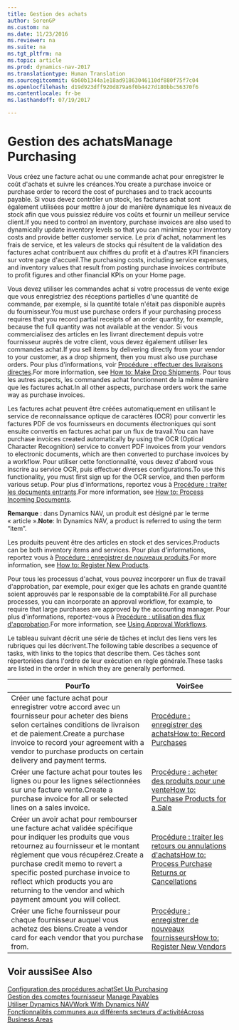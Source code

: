 ```yaml
---
title: Gestion des achats
author: SorenGP
ms.custom: na
ms.date: 11/23/2016
ms.reviewer: na
ms.suite: na
ms.tgt_pltfrm: na
ms.topic: article
ms.prod: dynamics-nav-2017
ms.translationtype: Human Translation
ms.sourcegitcommit: 6b60b1344a1e18ad91863046110df880f75f7c04
ms.openlocfilehash: d19d923dff920d879a6f0b4427d180bbc56370f6
ms.contentlocale: fr-be
ms.lasthandoff: 07/19/2017

---
```


# <a name="manage-purchasing"></a><span data-ttu-id="963e7-102">Gestion des achats</span><span class="sxs-lookup"><span data-stu-id="963e7-102">Manage Purchasing</span></span>
<span data-ttu-id="963e7-103">Vous créez une facture achat ou une commande achat pour enregistrer le coût d'achats et suivre les créances.</span><span class="sxs-lookup"><span data-stu-id="963e7-103">You create a purchase invoice or purchase order to record the cost of purchases and to track accounts payable.</span></span> <span data-ttu-id="963e7-104">Si vous devez contrôler un stock, les factures achat sont également utilisées pour mettre à jour de manière dynamique les niveaux de stock afin que vous puissiez réduire vos coûts et fournir un meilleur service client.</span><span class="sxs-lookup"><span data-stu-id="963e7-104">If you need to control an inventory, purchase invoices are also used to dynamically update inventory levels so that you can minimize your inventory costs and provide better customer service.</span></span> <span data-ttu-id="963e7-105">Le prix d'achat, notamment les frais de service, et les valeurs de stocks qui résultent de la validation des factures achat contribuent aux chiffres du profit et à d'autres KPI financiers sur votre page d'accueil.</span><span class="sxs-lookup"><span data-stu-id="963e7-105">The purchasing costs, including service expenses, and inventory values that result from posting purchase invoices contribute to profit figures and other financial KPIs on your Home page.</span></span>

<span data-ttu-id="963e7-106">Vous devez utiliser les commandes achat si votre processus de vente exige que vous enregistriez des réceptions partielles d'une quantité de commande, par exemple, si la quantité totale n'était pas disponible auprès du fournisseur.</span><span class="sxs-lookup"><span data-stu-id="963e7-106">You must use purchase orders if your purchasing process requires that you record partial receipts of an order quantity, for example, because the full quantity was not available at the vendor.</span></span> <span data-ttu-id="963e7-107">Si vous commercialisez des articles en les livrant directement depuis votre fournisseur auprès de votre client, vous devez également utiliser les commandes achat.</span><span class="sxs-lookup"><span data-stu-id="963e7-107">If you sell items by delivering directly from your vendor to your customer, as a drop shipment, then you must also use purchase orders.</span></span> <span data-ttu-id="963e7-108">Pour plus d'informations, voir [Procédure : effectuer des livraisons directes](sales-how-drop-shipment.md).</span><span class="sxs-lookup"><span data-stu-id="963e7-108">For more information, see [How to: Make Drop Shipments](sales-how-drop-shipment.md).</span></span> <span data-ttu-id="963e7-109">Pour tous les autres aspects, les commandes achat fonctionnent de la même manière que les factures achat.</span><span class="sxs-lookup"><span data-stu-id="963e7-109">In all other aspects, purchase orders work the same way as purchase invoices.</span></span>

<span data-ttu-id="963e7-110">Les factures achat peuvent être créées automatiquement en utilisant le service de reconnaissance optique de caractères (OCR) pour convertir les factures PDF de vos fournisseurs en documents électroniques qui sont ensuite convertis en factures achat par un flux de travail.</span><span class="sxs-lookup"><span data-stu-id="963e7-110">You can have purchase invoices created automatically by using the OCR (Optical Character Recognition) service to convert PDF invoices from your vendors to electronic documents, which are then converted to purchase invoices by a workflow.</span></span> <span data-ttu-id="963e7-111">Pour utiliser cette fonctionnalité, vous devez d'abord vous inscrire au service OCR, puis effectuer diverses configurations.</span><span class="sxs-lookup"><span data-stu-id="963e7-111">To use this functionality, you must first sign up for the OCR service, and then perform various setup.</span></span> <span data-ttu-id="963e7-112">Pour plus d'informations, reportez vous à [Procédure : traiter les documents entrants](across-process-income-documents.md).</span><span class="sxs-lookup"><span data-stu-id="963e7-112">For more information, see [How to: Process Incoming Documents](across-process-income-documents.md).</span></span>      

<span data-ttu-id="963e7-113">**Remarque** : dans Dynamics NAV, un produit est désigné par le terme « article ».</span><span class="sxs-lookup"><span data-stu-id="963e7-113">**Note**: In Dynamics NAV, a product is referred to using the term “item”.</span></span>

<span data-ttu-id="963e7-114">Les produits peuvent être des articles en stock et des services.</span><span class="sxs-lookup"><span data-stu-id="963e7-114">Products can be both inventory items and services.</span></span> <span data-ttu-id="963e7-115">Pour plus d'informations, reportez vous à [Procédure : enregistrer de nouveaux produits](inventory-how-register-new-products.md).</span><span class="sxs-lookup"><span data-stu-id="963e7-115">For more information, see [How to: Register New Products](inventory-how-register-new-products.md).</span></span>

<span data-ttu-id="963e7-116">Pour tous les processus d'achat, vous pouvez incorporer un flux de travail d'approbation, par exemple, pour exiger que les achats en grande quantité soient approuvés par le responsable de la comptabilité.</span><span class="sxs-lookup"><span data-stu-id="963e7-116">For all purchase processes, you can incorporate an approval workflow, for example, to require that large purchases are approved by the accounting manager.</span></span> <span data-ttu-id="963e7-117">Pour plus d'informations, reportez-vous à [Procédure : utilisation des flux d'approbation](across-how-use-approval-workflows.md).</span><span class="sxs-lookup"><span data-stu-id="963e7-117">For more information, see [Using Approval Workflows](across-how-use-approval-workflows.md).</span></span>

<span data-ttu-id="963e7-118">Le tableau suivant décrit une série de tâches et inclut des liens vers les rubriques qui les décrivent.</span><span class="sxs-lookup"><span data-stu-id="963e7-118">The following table describes a sequence of tasks, with links to the topics that describe them.</span></span> <span data-ttu-id="963e7-119">Ces tâches sont répertoriées dans l'ordre de leur exécution en règle générale.</span><span class="sxs-lookup"><span data-stu-id="963e7-119">These tasks are listed in the order in which they are generally performed.</span></span>


|<span data-ttu-id="963e7-120">Pour</span><span class="sxs-lookup"><span data-stu-id="963e7-120">To</span></span> |<span data-ttu-id="963e7-121">Voir</span><span class="sxs-lookup"><span data-stu-id="963e7-121">See</span></span> |
|---|----|
|<span data-ttu-id="963e7-122">Créer une facture achat pour enregistrer votre accord avec un fournisseur pour acheter des biens selon certaines conditions de livraison et de paiement.</span><span class="sxs-lookup"><span data-stu-id="963e7-122">Create a purchase invoice to record your agreement with a vendor to purchase products on certain delivery and payment terms.</span></span> |[<span data-ttu-id="963e7-123">Procédure : enregistrer des achats</span><span class="sxs-lookup"><span data-stu-id="963e7-123">How to: Record Purchases</span></span>](purchasing-how-record-purchases.md)|
|<span data-ttu-id="963e7-124">Créer une facture achat pour toutes les lignes ou pour les lignes sélectionnées sur une facture vente.</span><span class="sxs-lookup"><span data-stu-id="963e7-124">Create a purchase invoice for all or selected lines on a sales invoice.</span></span>|[<span data-ttu-id="963e7-125">Procédure : acheter des produits pour une vente</span><span class="sxs-lookup"><span data-stu-id="963e7-125">How to: Purchase Products for a Sale</span></span>](purchasing-how-purchase-products-sale.md)|
|<span data-ttu-id="963e7-126">Créer un avoir achat pour rembourser une facture achat validée spécifique pour indiquer les produits que vous retournez au fournisseur et le montant règlement que vous récupérez.</span><span class="sxs-lookup"><span data-stu-id="963e7-126">Create a purchase credit memo to revert a specific posted purchase invoice to reflect which products you are returning to the vendor and which payment amount you will collect.</span></span>|[<span data-ttu-id="963e7-127">Procédure : traiter les retours ou annulations d'achats</span><span class="sxs-lookup"><span data-stu-id="963e7-127">How to: Process Purchase Returns or Cancellations</span></span>](purchasing-how-process-purchase-returns-cancellations.md)|
|<span data-ttu-id="963e7-128">Créer une fiche fournisseur pour chaque fournisseur auquel vous achetez des biens.</span><span class="sxs-lookup"><span data-stu-id="963e7-128">Create a vendor card for each vendor that you purchase from.</span></span>|[<span data-ttu-id="963e7-129">Procédure : enregistrer de nouveaux fournisseurs</span><span class="sxs-lookup"><span data-stu-id="963e7-129">How to: Register New Vendors</span></span>](purchasing-how-register-new-vendors.md)|

## <a name="see-also"></a><span data-ttu-id="963e7-130">Voir aussi</span><span class="sxs-lookup"><span data-stu-id="963e7-130">See Also</span></span>
[<span data-ttu-id="963e7-131">Configuration des procédures achat</span><span class="sxs-lookup"><span data-stu-id="963e7-131">Set Up Purchasing</span></span>](purchasing-setup-purchasing.md)  
<span data-ttu-id="963e7-132">[Gestion des comptes fournisseur](payables-manage-payables.md)  </span><span class="sxs-lookup"><span data-stu-id="963e7-132">[Manage Payables](payables-manage-payables.md)  </span></span>  
[<span data-ttu-id="963e7-133">Utiliser Dynamics NAV</span><span class="sxs-lookup"><span data-stu-id="963e7-133">Work With Dynamics NAV</span></span>](ui-work-product.md)  
[<span data-ttu-id="963e7-134">Fonctionnalités communes aux différents secteurs d'activité</span><span class="sxs-lookup"><span data-stu-id="963e7-134">Across Business Areas</span></span>](ui-across-business-areas.md)

